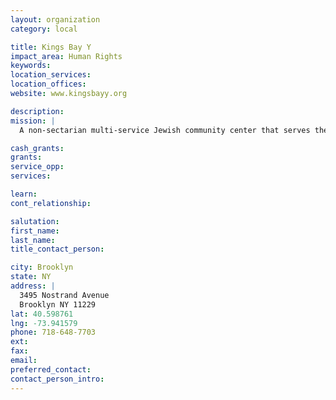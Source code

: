 ```yaml
---
layout: organization
category: local

title: Kings Bay Y
impact_area: Human Rights
keywords: 
location_services: 
location_offices: 
website: www.kingsbayy.org

description: 
mission: |
  A non-sectarian multi-service Jewish community center that serves the Sheepshead Bay, Homecrest, Midwood, Marine Park, Manhattan Beach, Bergen Beach and Mill Basin neighborhoods of Brooklyn. As the largest not-for-profit organization in the area, the Kings Bay Y enjoys a reputation of having offered social, cultural, educational and recreational services to people of all ages since 1952.  Kings Bay Y serves approximately 1,700 people every day and offers programs for toddlers, children, teens, adults and seniors.  Our services include a variety of after school programs, summer camps, preschool, swimming, sports and fitness, Jewish life programming, services for special needs and more.  We serve our community through our three locations in Sheepshead Bay as well as our new location in Windsor Terrace (www.ywindsorterrace.org).  Our staff speaks Russian, Hebrew, Chinese and Spanish.

cash_grants: 
grants: 
service_opp: 
services: 

learn: 
cont_relationship: 

salutation: 
first_name: 
last_name: 
title_contact_person: 

city: Brooklyn
state: NY
address: |
  3495 Nostrand Avenue     
  Brooklyn NY 11229
lat: 40.598761
lng: -73.941579
phone: 718-648-7703
ext: 
fax: 
email: 
preferred_contact: 
contact_person_intro: 
---
```

